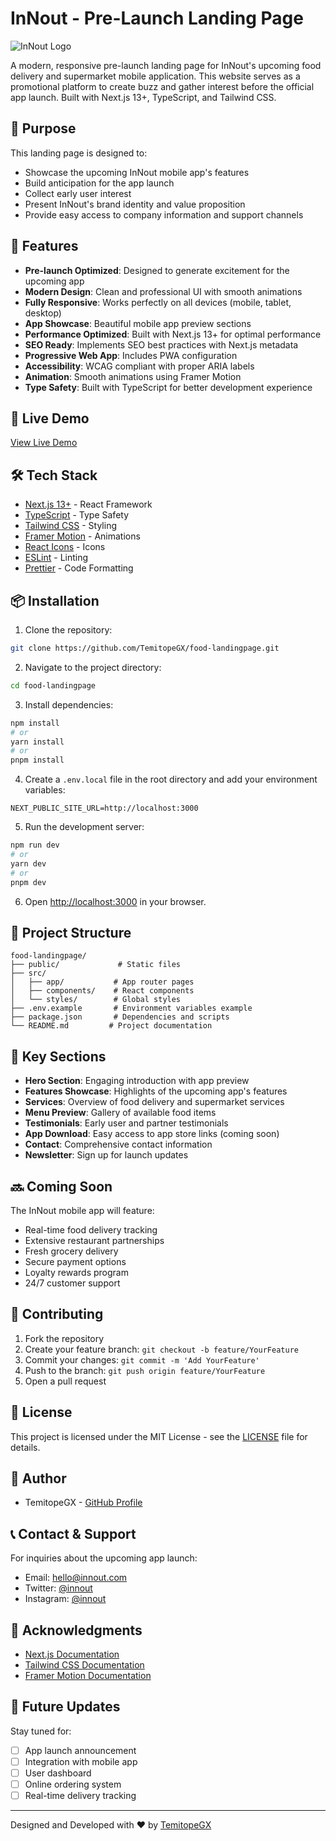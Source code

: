 # InNout - Pre-Launch Landing Page

![InNout Logo](/public/logo.png)

A modern, responsive pre-launch landing page for InNout's upcoming food delivery and supermarket mobile application. This website serves as a promotional platform to create buzz and gather interest before the official app launch. Built with Next.js 13+, TypeScript, and Tailwind CSS.

## 🎯 Purpose

This landing page is designed to:

- Showcase the upcoming InNout mobile app's features
- Build anticipation for the app launch
- Collect early user interest
- Present InNout's brand identity and value proposition
- Provide easy access to company information and support channels

## 🌟 Features

- **Pre-launch Optimized**: Designed to generate excitement for the upcoming app
- **Modern Design**: Clean and professional UI with smooth animations
- **Fully Responsive**: Works perfectly on all devices (mobile, tablet, desktop)
- **App Showcase**: Beautiful mobile app preview sections
- **Performance Optimized**: Built with Next.js 13+ for optimal performance
- **SEO Ready**: Implements SEO best practices with Next.js metadata
- **Progressive Web App**: Includes PWA configuration
- **Accessibility**: WCAG compliant with proper ARIA labels
- **Animation**: Smooth animations using Framer Motion
- **Type Safety**: Built with TypeScript for better development experience

## 🚀 Live Demo

[View Live Demo](https://innout.vercel.app)

## 🛠️ Tech Stack

- [Next.js 13+](https://nextjs.org/) - React Framework
- [TypeScript](https://www.typescriptlang.org/) - Type Safety
- [Tailwind CSS](https://tailwindcss.com/) - Styling
- [Framer Motion](https://www.framer.com/motion/) - Animations
- [React Icons](https://react-icons.github.io/react-icons/) - Icons
- [ESLint](https://eslint.org/) - Linting
- [Prettier](https://prettier.io/) - Code Formatting

## 📦 Installation

1. Clone the repository:

```bash
git clone https://github.com/TemitopeGX/food-landingpage.git
```

2. Navigate to the project directory:

```bash
cd food-landingpage
```

3. Install dependencies:

```bash
npm install
# or
yarn install
# or
pnpm install
```

4. Create a `.env.local` file in the root directory and add your environment variables:

```env
NEXT_PUBLIC_SITE_URL=http://localhost:3000
```

5. Run the development server:

```bash
npm run dev
# or
yarn dev
# or
pnpm dev
```

6. Open [http://localhost:3000](http://localhost:3000) in your browser.

## 📁 Project Structure

```
food-landingpage/
├── public/             # Static files
├── src/
│   ├── app/           # App router pages
│   ├── components/    # React components
│   └── styles/        # Global styles
├── .env.example       # Environment variables example
├── package.json       # Dependencies and scripts
└── README.md         # Project documentation
```

## 🎨 Key Sections

- **Hero Section**: Engaging introduction with app preview
- **Features Showcase**: Highlights of the upcoming app's features
- **Services**: Overview of food delivery and supermarket services
- **Menu Preview**: Gallery of available food items
- **Testimonials**: Early user and partner testimonials
- **App Download**: Easy access to app store links (coming soon)
- **Contact**: Comprehensive contact information
- **Newsletter**: Sign up for launch updates

## 🔜 Coming Soon

The InNout mobile app will feature:

- Real-time food delivery tracking
- Extensive restaurant partnerships
- Fresh grocery delivery
- Secure payment options
- Loyalty rewards program
- 24/7 customer support

## 🤝 Contributing

1. Fork the repository
2. Create your feature branch: `git checkout -b feature/YourFeature`
3. Commit your changes: `git commit -m 'Add YourFeature'`
4. Push to the branch: `git push origin feature/YourFeature`
5. Open a pull request

## 📝 License

This project is licensed under the MIT License - see the [LICENSE](LICENSE) file for details.

## 👥 Author

- TemitopeGX - [GitHub Profile](https://github.com/TemitopeGX)

## 📞 Contact & Support

For inquiries about the upcoming app launch:

- Email: hello@innout.com
- Twitter: [@innout](https://twitter.com/innout)
- Instagram: [@innout](https://instagram.com/innout)

## 🙏 Acknowledgments

- [Next.js Documentation](https://nextjs.org/docs)
- [Tailwind CSS Documentation](https://tailwindcss.com/docs)
- [Framer Motion Documentation](https://www.framer.com/motion/)

## 🔄 Future Updates

Stay tuned for:

- [ ] App launch announcement
- [ ] Integration with mobile app
- [ ] User dashboard
- [ ] Online ordering system
- [ ] Real-time delivery tracking

---

Designed and Developed with ❤️ by [TemitopeGX](https://github.com/TemitopeGX)
